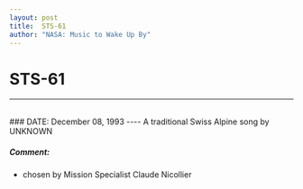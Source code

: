 ```yaml
---
layout: post
title:  STS-61
author: "NASA: Music to Wake Up By"
---
```


# STS-61
----
<br/>
### DATE: December 08, 1993
----
A traditional Swiss Alpine song by UNKNOWN

##### Comment:
* chosen by Mission Specialist Claude Nicollier
